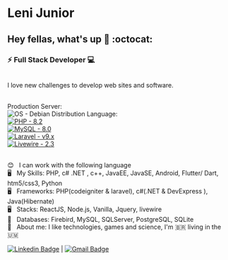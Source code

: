 # Leni Junior

## Hey fellas, what's up 👋 :octocat:
### ⚡ Full Stack Developer :computer:
<br/>
I love new challenges to develop web sites and software.
<br/>
<br/>

Production Server:
<br/>
<img src="https://img.shields.io/static/v1?label=OS&message=Debian+Distribution&color=f&logo=linux&logoColor=white" alt="OS - Debian Distribution">
Language:
<br/>
<a href="#php">
 <img src="https://img.shields.io/static/v1?label=PHP&message=8.2&color=f&logo=php&logoColor=white" alt="PHP - 8.2">    
</a>
<a href="#mysql">
 <img src="https://img.shields.io/static/v1?label=MySQL&message=8.0&color=f&logo=mysql&logoColor=white" alt="MySQL - 8.0">   
</a>
<a href="#laravel">
 <img src="https://img.shields.io/static/v1?label=Laravel&message=v9.x&color=f&logo=laravel&logoColor=white" alt="Laravel - v9.x">   
</a>
<a href="#livewire">
 <img src="https://img.shields.io/static/v1?label=Livewire&message=2.3&color=f&logo=livewire&logoColor=white" alt="Livewire - 2.3">
</a>








<br/> :blush: &nbsp; I can work with the following language
<br/> :desktop_computer: &nbsp; My Skills: PHP, c# .NET , c++, JavaEE, JavaSE, Android, Flutter/ Dart, htm5/css3, Python
<br/> :desktop_computer: &nbsp; Frameworks: PHP(codeigniter & laravel), c#(.NET & DevExpress ), Java(Hibernate)
<br/> :desktop_computer: &nbsp; Stacks: ReactJS, Node.js, Vanilla, Jquery, livewire
<br/> :floppy_disk: &nbsp; Databases: Firebird, MySQL, SQLServer, PostgreSQL, SQLite
<br/> 💬  &nbsp; About me: I like technologies, games and science, I'm :brazil: living in the :us_outlying_islands:
 
 [![Linkedin Badge](https://img.shields.io/badge/-LeniJunior-blue?style=flat-square&logo=Linkedin&logoColor=white&link=https://www.linkedin.com/in/lenivalestevao/)](https://www.linkedin.com/in/lenivalestevao/) 
| 
[![Gmail Badge](https://img.shields.io/badge/-lenivalestevaojr@gmail.com-c14438?style=flat-square&logo=Gmail&logoColor=white&link=mailto:lenivalestevaojr@gmail.com)](mailto:lenivalestevaojr@gmail.com)
